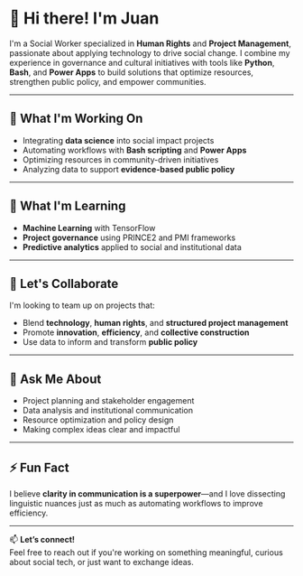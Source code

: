 # 👋 Hi there! I'm Juan

I'm a Social Worker specialized in **Human Rights** and **Project Management**, passionate about applying technology to drive social change. I combine my experience in governance and cultural initiatives with tools like **Python**, **Bash**, and **Power Apps** to build solutions that optimize resources, strengthen public policy, and empower communities.

---

## 🚀 What I'm Working On

- Integrating **data science** into social impact projects  
- Automating workflows with **Bash scripting** and **Power Apps**  
- Optimizing resources in community-driven initiatives  
- Analyzing data to support **evidence-based public policy**

---

## 🌱 What I'm Learning

- **Machine Learning** with TensorFlow  
- **Project governance** using PRINCE2 and PMI frameworks  
- **Predictive analytics** applied to social and institutional data

---

## 🤝 Let's Collaborate

I'm looking to team up on projects that:

- Blend **technology**, **human rights**, and **structured project management**  
- Promote **innovation**, **efficiency**, and **collective construction**  
- Use data to inform and transform **public policy**

---

## 💬 Ask Me About

- Project planning and stakeholder engagement  
- Data analysis and institutional communication  
- Resource optimization and policy design  
- Making complex ideas clear and impactful

---

## ⚡ Fun Fact

I believe **clarity in communication is a superpower**—and I love dissecting linguistic nuances just as much as automating workflows to improve efficiency.

---

📫 **Let’s connect!**  
Feel free to reach out if you're working on something meaningful, curious about social tech, or just want to exchange ideas.
